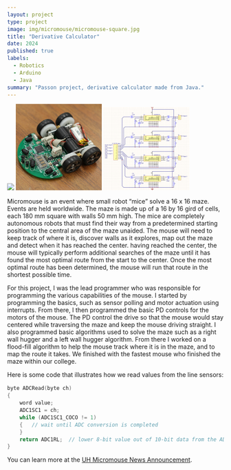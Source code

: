 ```yaml
---
layout: project
type: project
image: img/micromouse/micromouse-square.jpg
title: "Derivative Calculator"
date: 2024
published: true
labels:
  - Robotics
  - Arduino
  - Java
summary: "Passon project, derivative calculator made from Java."
---
```


<div class="text-center p-4">
  <img width="200px" src="https://www.google.com/url?sa=i&url=https%3A%2F%2Fwww.pcbway.com%2Fproject%2Fsponsor%2FMushak_A_half_size_Micromouse_5d8760d0.html&psig=AOvVaw1dQV2A1P3ZXThQSHrNFMlq&ust=1708768916919000&source=images&cd=vfe&opi=89978449&ved=0CBMQjRxqFwoTCKCy_rWawYQDFQAAAAAdAAAAABAE" class="img-thumbnail" >
  <img width="200px" src="../img/micromouse/micromouse-robot-2.jpg" class="img-thumbnail" >
  <img width="200px" src="../img/micromouse/micromouse-circuit.png" class="img-thumbnail" >
</div>

Micromouse is an event where small robot “mice” solve a 16 x 16 maze.  Events are held worldwide.  The maze is made up of a 16 by 16 gird of cells, each 180 mm square with walls 50 mm high.  The mice are completely autonomous robots that must find their way from a predetermined starting position to the central area of the maze unaided.  The mouse will need to keep track of where it is, discover walls as it explores, map out the maze and detect when it has reached the center.  having reached the center, the mouse will typically perform additional searches of the maze until it has found the most optimal route from the start to the center.  Once the most optimal route has been determined, the mouse will run that route in the shortest possible time.

For this project, I was the lead programmer who was responsible for programming the various capabilities of the mouse.  I started by programming the basics, such as sensor polling and motor actuation using interrupts.  From there, I then programmed the basic PD controls for the motors of the mouse.  The PD control the drive so that the mouse would stay centered while traversing the maze and keep the mouse driving straight.  I also programmed basic algorithms used to solve the maze such as a right wall hugger and a left wall hugger algorithm.  From there I worked on a flood-fill algorithm to help the mouse track where it is in the maze, and to map the route it takes.  We finished with the fastest mouse who finished the maze within our college.

Here is some code that illustrates how we read values from the line sensors:

```cpp
byte ADCRead(byte ch)
{
    word value;
    ADC1SC1 = ch;
    while (ADC1SC1_COCO != 1)
    {   // wait until ADC conversion is completed   
    }
    return ADC1RL;  // lower 8-bit value out of 10-bit data from the ADC
}
```

You can learn more at the [UH Micromouse News Announcement](https://manoa.hawaii.edu/news/article.php?aId=2857).
